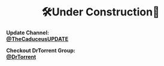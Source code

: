 <h1 align="center"><b>🛠️Under Construction🚧</b></h2>
<p><b>Update Channel: <br><a href="https://t.me/TheCaduceusUPDATE">@TheCaduceusUPDATE</a></b></p>
<p><b>Checkout DrTorrent Group:<br> <a href="t.me/DrTorrent">@DrTorrent</b></p>
